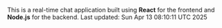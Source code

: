 This is a real-time chat application built using **React** for the frontend and **Node.js** for the backend.
Last updated: Sun Apr 13 08:10:11 UTC 2025
